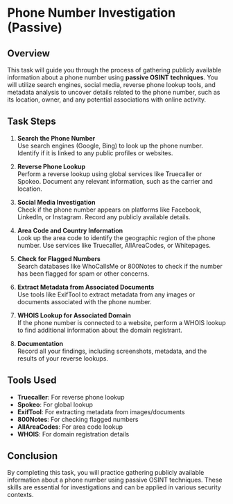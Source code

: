 # Phone Number Investigation (Passive)

## Overview

This task will guide you through the process of gathering publicly available information about a phone number using **passive OSINT techniques**. You will utilize search engines, social media, reverse phone lookup tools, and metadata analysis to uncover details related to the phone number, such as its location, owner, and any potential associations with online activity.

## Task Steps

1. **Search the Phone Number**  
   Use search engines (Google, Bing) to look up the phone number. Identify if it is linked to any public profiles or websites.

2. **Reverse Phone Lookup**  
   Perform a reverse lookup using global services like Truecaller or Spokeo. Document any relevant information, such as the carrier and location.

3. **Social Media Investigation**  
   Check if the phone number appears on platforms like Facebook, LinkedIn, or Instagram. Record any publicly available details.

4. **Area Code and Country Information**  
   Look up the area code to identify the geographic region of the phone number. Use services like Truecaller, AllAreaCodes, or Whitepages.

5. **Check for Flagged Numbers**  
   Search databases like WhoCallsMe or 800Notes to check if the number has been flagged for spam or other concerns.

6. **Extract Metadata from Associated Documents**  
   Use tools like ExifTool to extract metadata from any images or documents associated with the phone number.

7. **WHOIS Lookup for Associated Domain**  
   If the phone number is connected to a website, perform a WHOIS lookup to find additional information about the domain registrant.

8. **Documentation**  
   Record all your findings, including screenshots, metadata, and the results of your reverse lookups.

## Tools Used

- **Truecaller**: For reverse phone lookup
- **Spokeo**: For global lookup
- **ExifTool**: For extracting metadata from images/documents
- **800Notes**: For checking flagged numbers
- **AllAreaCodes**: For area code lookup
- **WHOIS**: For domain registration details

## Conclusion

By completing this task, you will practice gathering publicly available information about a phone number using passive OSINT techniques. These skills are essential for investigations and can be applied in various security contexts.


